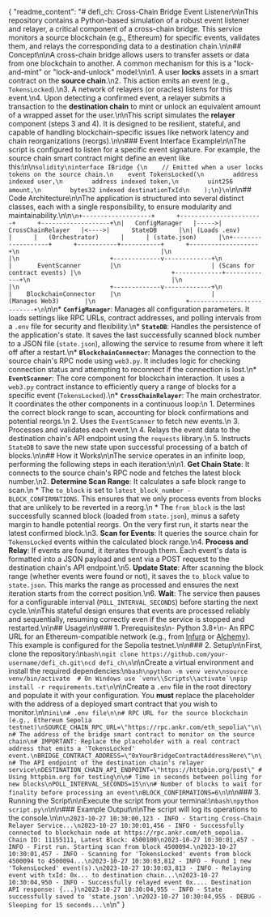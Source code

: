 {
  "readme_content": "# defi_ch: Cross-Chain Bridge Event Listener\n\nThis repository contains a Python-based simulation of a robust event listener and relayer, a critical component of a cross-chain bridge. This service monitors a source blockchain (e.g., Ethereum) for specific events, validates them, and relays the corresponding data to a destination chain.\n\n## Concept\n\nA cross-chain bridge allows users to transfer assets or data from one blockchain to another. A common mechanism for this is a \"lock-and-mint\" or \"lock-and-unlock\" model:\n\n1.  A user **locks** assets in a smart contract on the **source chain**.\n2.  This action emits an event (e.g., `TokensLocked`).\n3.  A network of relayers (or oracles) listens for this event.\n4.  Upon detecting a confirmed event, a relayer submits a transaction to the **destination chain** to mint or unlock an equivalent amount of a wrapped asset for the user.\n\nThis script simulates the **relayer** component (steps 3 and 4). It is designed to be resilient, stateful, and capable of handling blockchain-specific issues like network latency and chain reorganizations (reorgs).\n\n### Event Interface Example\n\nThe script is configured to listen for a specific event signature. For example, the source chain smart contract might define an event like this:\n\n```solidity\ninterface IBridge {\n    // Emitted when a user locks tokens on the source chain.\n    event TokensLocked(\n        address indexed user,\n        address indexed token,\n        uint256 amount,\n        bytes32 indexed destinationTxId\n    );\n}\n```\n\n## Code Architecture\n\nThe application is structured into several distinct classes, each with a single responsibility, to ensure modularity and maintainability.\n\n```\n+-------------------+      +-----------------------+      +-------------------+\n|   ConfigManager   |----->|   CrossChainRelayer   |<---->|      StateDB      |\n| (Loads .env)      |      |   (Orchestrator)      |      | (state.json)      |\n+-------------------+      +-----------+-----------+      +-------------------+\n                                       |\n                                       |\n                         +-------------v-------------+\n                         |       EventScanner        |\n                         | (Scans for contract events) |\n                         +-------------+-------------+\n                                       |\n                                       |\n                         +-------------v-------------+\n                         |    BlockchainConnector    |\n                         |      (Manages Web3)       |\n                         +---------------------------+\n```\n\n*   **`ConfigManager`**: Manages all configuration parameters. It loads settings like RPC URLs, contract addresses, and polling intervals from a `.env` file for security and flexibility.\n*   **`StateDB`**: Handles the persistence of the application's state. It saves the last successfully scanned block number to a JSON file (`state.json`), allowing the service to resume from where it left off after a restart.\n*   **`BlockchainConnector`**: Manages the connection to the source chain's RPC node using `web3.py`. It includes logic for checking connection status and attempting to reconnect if the connection is lost.\n*   **`EventScanner`**: The core component for blockchain interaction. It uses a `web3.py` contract instance to efficiently query a range of blocks for a specific event (`TokensLocked`).\n*   **`CrossChainRelayer`**: The main orchestrator. It coordinates the other components in a continuous loop:\n    1.  Determines the correct block range to scan, accounting for block confirmations and potential reorgs.\n    2.  Uses the `EventScanner` to fetch new events.\n    3.  Processes and validates each event.\n    4.  Relays the event data to the destination chain's API endpoint using the `requests` library.\n    5.  Instructs `StateDB` to save the new state upon successful processing of a batch of blocks.\n\n## How it Works\n\nThe service operates in an infinite loop, performing the following steps in each iteration:\n\n1.  **Get Chain State**: It connects to the source chain's RPC node and fetches the latest block number.\n2.  **Determine Scan Range**: It calculates a safe block range to scan.\n    *   The `to_block` is set to `latest_block_number - BLOCK_CONFIRMATIONS`. This ensures that we only process events from blocks that are unlikely to be reverted in a reorg.\n    *   The `from_block` is the last successfully scanned block (loaded from `state.json`), minus a safety margin to handle potential reorgs. On the very first run, it starts near the latest confirmed block.\n3.  **Scan for Events**: It queries the source chain for `TokensLocked` events within the calculated block range.\n4.  **Process and Relay**: If events are found, it iterates through them. Each event's data is formatted into a JSON payload and sent via a POST request to the destination chain's API endpoint.\n5.  **Update State**: After scanning the block range (whether events were found or not), it saves the `to_block` value to `state.json`. This marks the range as processed and ensures the next iteration starts from the correct position.\n6.  **Wait**: The service then pauses for a configurable interval (`POLL_INTERVAL_SECONDS`) before starting the next cycle.\n\nThis stateful design ensures that events are processed reliably and sequentially, resuming correctly even if the service is stopped and restarted.\n\n## Usage\n\n### 1. Prerequisites\n- Python 3.8+\n- An RPC URL for an Ethereum-compatible network (e.g., from [Infura](https://infura.io/) or [Alchemy](https://www.alchemy.com/)). This example is configured for the Sepolia testnet.\n\n### 2. Setup\n\nFirst, clone the repository:\n```bash\ngit clone https://github.com/your-username/defi_ch.git\ncd defi_ch\n```\n\nCreate a virtual environment and install the required dependencies:\n```bash\npython -m venv venv\nsource venv/bin/activate  # On Windows use `venv\\Scripts\\activate`\npip install -r requirements.txt\n```\n\nCreate a `.env` file in the root directory and populate it with your configuration. You **must** replace the placeholder with the address of a deployed smart contract that you wish to monitor.\n\n```ini\n# .env file\n\n# RPC URL for the source blockchain (e.g., Ethereum Sepolia testnet)\nSOURCE_CHAIN_RPC_URL=\"https://rpc.ankr.com/eth_sepolia\"\n\n# The address of the bridge smart contract to monitor on the source chain\n# IMPORTANT: Replace the placeholder with a real contract address that emits a 'TokensLocked' event.\nBRIDGE_CONTRACT_ADDRESS=\"0xYourBridgeContractAddressHere\"\n\n# The API endpoint of the destination chain's relayer service\nDESTINATION_CHAIN_API_ENDPOINT=\"https://httpbin.org/post\" # Using httpbin.org for testing\n\n# Time in seconds between polling for new blocks\nPOLL_INTERVAL_SECONDS=15\n\n# Number of blocks to wait for finality before processing an event\nBLOCK_CONFIRMATIONS=6\n```\n\n### 3. Running the Script\n\nExecute the script from your terminal:\n```bash\npython script.py\n```\n\n### Example Output\n\nThe script will log its operations to the console.\n\n```\n2023-10-27 10:30:00,123 - INFO - Starting Cross-Chain Relayer Service...\n2023-10-27 10:30:01,456 - INFO - Successfully connected to blockchain node at https://rpc.ankr.com/eth_sepolia. Chain ID: 11155111, Latest Block: 4500100\n2023-10-27 10:30:01,457 - INFO - First run. Starting scan from block 4500094.\n2023-10-27 10:30:01,457 - INFO - Scanning for 'TokensLocked' events from block 4500094 to 4500094...\n2023-10-27 10:30:03,812 - INFO - Found 1 new 'TokensLocked' event(s).\n2023-10-27 10:30:03,813 - INFO - Relaying event with txId: 0x... to destination chain...\n2023-10-27 10:30:04,950 - INFO - Successfully relayed event 0x.... Destination API response: {...}\n2023-10-27 10:30:04,955 - INFO - State successfully saved to 'state.json'.\n2023-10-27 10:30:04,955 - DEBUG - Sleeping for 15 seconds...\n```\n"
}